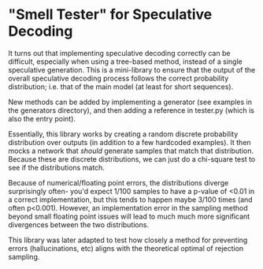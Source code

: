 # "Smell Tester" for Speculative Decoding

It turns out that implementing speculative decoding correctly can be difficult, especially when using a tree-based
method, instead of a single speculative generation.
This is a mini-library to ensure that the output of the overall speculative decoding process follows the correct
probability distribution; i.e. that of the main model (at least for short sequences).

New methods can be added by implementing a generator (see examples in the generators directory),
and then adding a reference in tester.py (which is also the entry point).

Essentially, this library works by creating a random discrete probability distribution over outputs
(in addition to a few hardcoded examples).
It then mocks a network that _should_ generate samples that match that distribution.
Because these are discrete distributions, we can just do a chi-square test to see if the distributions match.

Because of numerical/floating point errors, the distributions diverge surprisingly often- you'd expect 1/100 samples to
have a p-value of <0.01 in a correct implementation, but this tends to happen maybe 3/100 times (and often p<0.001).
However, an implementation error in the sampling method beyond small floating point issues will lead to much much more
significant divergences between the two distributions.

This library was later adapted to test how closely a method for preventing errors (hallucinations, etc) aligns with
the theoretical optimal of rejection sampling.